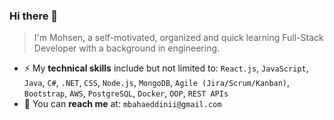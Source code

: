 ### Hi there 👋
> I'm Mohsen, a self-motivated, organized and quick learning Full-Stack Developer with a background in engineering. 

- ⚡ My __technical skills__ include but not limited to: `React.js`, `JavaScript`, `Java`, `C#`, `.NET`, `CSS`, `Node.js`, `MongoDB`, `Agile (Jira/Scrum/Kanban)`, `Bootstrap`, `AWS`, `PostgreSQL`, `Docker`, `OOP`, `REST APIs`
- :email: You can __reach me__ at: `mbahaeddinii@gmail.com` 

<!--
**MohsenBahaeddini/MohsenBahaeddini** is a ✨ _special_ ✨ repository because its `README.md` (this file) appears on your GitHub profile.

Here are some ideas to get you started:

- 🔭 I’m currently working on ...
- 🌱 I’m currently learning ...
- 👯 I’m looking to collaborate on ...
- 🤔 I’m looking for help with ...
- 💬 Ask me about ...
- 📫 How to reach me: ...
- 😄 Pronouns: ...
- ⚡ Fun fact: ...
-->
